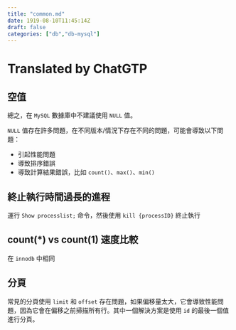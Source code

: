 ```yaml
---
title: "common.md"
date: 1919-08-10T11:45:14Z
draft: false
categories: ["db","db-mysql"]
---
```




# Translated by ChatGTP

## 空值

總之，在 `MySQL` 數據庫中不建議使用 `NULL` 值。

`NULL` 值存在許多問題，在不同版本/情況下存在不同的問題，可能會導致以下問題：

* 引起性能問題
* 導致排序錯誤
* 導致計算結果錯誤，比如 `count()`、`max()`、`min()`

## 終止執行時間過長的進程

運行 `Show processlist;` 命令，然後使用 `kill {processID}` 終止執行

## count(*) vs count(1) 速度比較

在 `innodb` 中相同

## 分頁

常見的分頁使用 `limit` 和 `offset` 存在問題，如果偏移量太大，它會導致性能問題，因為它會在偏移之前掃描所有行。其中一個解決方案是使用 `id` 的最後一個值進行分頁。